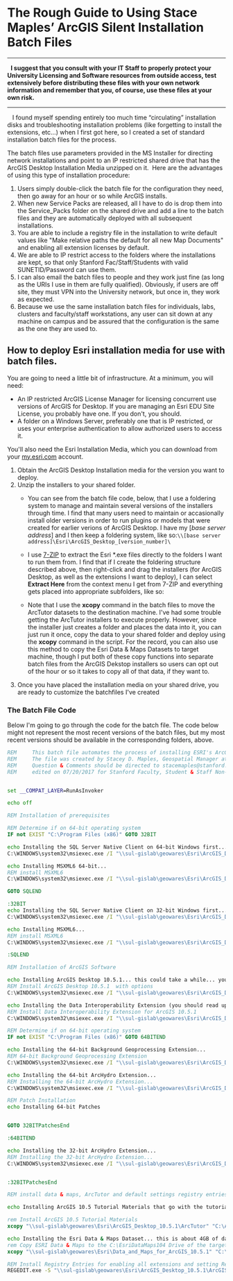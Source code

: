 # The Rough Guide to Using Stace Maples’ ArcGIS Silent Installation Batch Files
____  
 
**I suggest that you consult with your IT Staff to properly protect your University Licensing and Software resources from outside access, test extensively before distributing these files with your own network information and remember that you, of course, use these files at your own risk.**  
____
  
I found myself spending entirely too much time “circulating” installation disks and troubleshooting installation problems (like forgetting to install the extensions, etc…) when I first got here, so I created a set of standard installation batch files for the process.  

The batch files use parameters provided in the MS Installer for directing network installations and point to an IP restricted shared drive that has the ArcGIS Desktop Installation Media unzipped on it.  Here are the advantages of using this type of installation procedure:

1. Users simply double-click the batch file for the configuration they need, then go away for an hour or so while ArcGIS installs.  
2. When new Service Packs are released, all I have to do is drop them into the Service_Packs folder on the shared drive and add a line to the batch files and they are automatically deployed with all subsequent installations. 
3. You are able to include a registry file in the installation to write default values like "Make relative paths the default for all new Map Documents" and enabling all extension licenses by default.
3. We are able to IP restrict access to the folders where the installations are kept, so that only Stanford Fac/Staff/Students with valid SUNETID/Password can use them.  
4. I can also email the batch files to people and they work just fine (as long as the URIs I use in them are fully qualified).  Obviously, if users are off site, they must VPN into the University network, but once in, they work as expected.
5. Because we use the same installation batch files for individuals, labs, clusters and faculty/staff workstations, any user can sit down at any machine on campus and be assured that the configuration is the same as the one they are used to.

## How to deploy Esri installation media for use with batch files.
You are going to need a little bit of infrastructure. At a minimum, you will need:

* An IP restricted ArcGIS License Manager for licensing concurrent use versions of ArcGIS for Desktop. If you are managing an Esri EDU Site License, you probably have one. If you don't, you should.
* A folder on a Windows Server, preferably one that is IP restricted, or uses your enterprise authentication to allow authorized users to access it.

You'll also need the Esri Installation Media, which you can download from your [my.esri.com](my.esri.com) account.

 1. Obtain the ArcGIS Desktop Installation media for the version you want to deploy.
 2. Unzip the installers to your shared folder.
     * You can see from the batch file code, below, that I use a foldering system to manage and maintain several versions of the installers through time. I find that many users need to maintain or accasionally install older versions in order to run plugins or models that were created for earlier verions of ArcGIS Desktop. I have my [_base server address_] and I then keep a foldering system, like so:```\\[base server address]\Esri\ArcGIS_Desktop_[version_number]\```
     * I use [7-ZIP](http://www.7-zip.org/) to extract the Esri *.exe files directly to the folders I want to run them from. I find that if I create the foldering structure described above, then right-click and drag the installers (for ArcGIS Desktop, as well as the extensions I want to deploy), I can select **Extract Here** from the context menu I get from 7-ZIP and everything gets placed into appropriate subfolders, like so:

     * Note that I use the **xcopy** command in the batch files to move the ArcTutor datasets to the destination machine. I've had some trouble getting the ArcTutor installers to execute properly. However, since the installer just creates a folder and places the data into it, you can just run it once, copy the data to your shared folder and deploy using the **xcopy** command in the script. For the record, you can also use this method to copy the Esri Data & Maps Datasets to target machine, though I put both of these copy functions into separate batch files from the ArcGIS Dekstop installers so users can opt out of the hour or so it takes to copy all of that data, if they want to.
 3. Once you have placed the installation media on your shared drive, you are ready to customize the batchfiles I've created

### The Batch File Code
Below I'm going to go through the code for the batch file. The code below might not represent the most recent versions of the batch files, but my most recent versions should be available in the corresponding folders, above. 

```bat  
REM 	This batch file automates the process of installing ESRI's ArcGIS Desktop 10.5.1
REM 	The file was created by Stacey D. Maples, Geospatial Manager at the Stanford Geospatial Center, Stanford University
REM		Question & Comments should be directed to stacemaples@stanford.edu
REM     edited on 07/20/2017 for Stanford Faculty, Student & Staff Non-Managed Workstation and Personal Installations


set __COMPAT_LAYER=RunAsInvoker

echo off

REM Installation of prerequisites

REM Determine if on 64-bit operating system
IF not EXIST "C:\Program Files (x86)" GOTO 32BIT

echo Installing the SQL Server Native Client on 64-bit Windows first...
C:\WINDOWS\system32\msiexec.exe /I "\\sul-gislab\geowares\Esri\ArcGIS_Desktop_10.5.1\SQLServer2012SP3NativeClient_64\sqlncli.msi" IACCEPTSQLNCLILICENSETERMS=YES /norestart /passive /qb

echo Installing MSXML6 64-bit...
REM install MSXML6
C:\WINDOWS\system32\msiexec.exe /I "\\sul-gislab\geowares\Esri\ArcGIS_Desktop_10.5.1\Desktop\SetupFiles\Support\MSXML6\64-bit\msxml6_x64.msi" /norestart /passive /qb

GOTO SQLEND

:32BIT
echo Installing the SQL Server Native Client on 32-bit Windows first...
C:\WINDOWS\system32\msiexec.exe /I "\\sul-gislab\geowares\Esri\ArcGIS_Desktop_10.5.1\SQLServer2012SP3NativeClient_32\sqlncli.msi" IACCEPTSQLNCLILICENSETERMS=YES /norestart /passive /qb

echo Installing MSXML6...
REM install MSXML6
C:\WINDOWS\system32\msiexec.exe /I "\\sul-gislab\geowares\Esri\ArcGIS_Desktop_10.5.1\Desktop\SetupFiles\Support\MSXML6\32-bit\msxml6.msi" /norestart /passive /qb

:SQLEND

REM Installation of ArcGIS Software

echo Installing ArcGIS Desktop 10.5.1... this could take a while... you should go have dinner, or something...
REM Install ArcGIS Desktop 10.5.1  with options
C:\WINDOWS\system32\msiexec.exe /I "\\sul-gislab\geowares\Esri\ArcGIS_Desktop_10.5.1\Desktop\SetupFiles\setup.msi" DESKTOP_CONFIG=TRUE ADDLOCAL=ALL ESRI_LICENSE_HOST=27004@sul-gislm.stanford.edu INSTALLDIR1=C:\Python27 SOFTWARE_CLASS=Professional SEAT_PREFERENCE=Float /norestart /passive /qb

echo Installing the Data Interoperability Extension (you should read up on this, it's pretty cool)...
REM Install Data Interoperability Extension for ArcGIS 10.5.1
C:\WINDOWS\system32\msiexec.exe /I "\\sul-gislab\geowares\Esri\ArcGIS_Desktop_10.5.1\DataInteropDesktop\SetupFiles\setup.msi" /norestart /passive /qb

REM Determine if on 64-bit operating system
IF not EXIST "C:\Program Files (x86)" GOTO 64BITEND

echo Installing the 64-bit Background Geoprocessing Extension...
REM 64-bit Background Geoprocessing Extension
C:\WINDOWS\system32\msiexec.exe /I "\\sul-gislab\geowares\Esri\ArcGIS_Desktop_10.5.1\DesktopBackgroundGP\SetupFiles\setup.msi" /norestart /passive /qb

echo Installing the 64-bit ArcHydro Extension...
REM Installing the 64-bit ArcHydro Extension...
C:\WINDOWS\system32\msiexec.exe /I "\\sul-gislab\geowares\Esri\ArcGIS_Desktop_10.5.1\ArcHydro\ArcHydroTools_x64.msi" /norestart /passive /qb

REM Patch Installation
echo Installing 64-bit Patches


GOTO 32BITPatchesEnd

:64BITEND

echo Installing the 32-bit ArcHydro Extension...
REM Installing the 32-bit ArcHydro Extension...
C:\WINDOWS\system32\msiexec.exe /I "\\sul-gislab\geowares\Esri\ArcGIS_Desktop_10.5.1\ArcHydro\ArcHydroTools.msi" /norestart /passive /qb


:32BITPatchesEnd 

REM install data & maps, ArcTutor and default settings registry entries

echo Installing ArcGIS 10.5 Tutorial Materials that go with the tutorials in the Help System...

rem Install ArcGIS 10.5 Tutorial Materials
xcopy "\\sul-gislab\geowares\Esri\ArcGIS_Desktop_10.5.1\ArcTutor" "C:\ArcTutor_10.5.1" /s /e /i

echo Installing the Esri Data & Maps Dataset... this is about 4GB of data, so it might take a while...
rem Copy ESRI Data & Maps to the C:\EsriDataMaps104 Drive of the target machine
xcopy "\\sul-gislab\geowares\Esri\Data_and_Maps_for_ArcGIS_10.5.1" "C:\EsriDataMaps105" /s /e /i

REM Install Registry Entries for enabling all extensions and setting Relative Paths as the default
REGEDIT.exe -S "\\sul-gislab\geowares\Esri\ArcGIS_Desktop_10.5.1\ArcGIS_10.5.1_RegistryEntries.reg" /norestart

```
